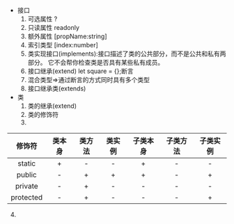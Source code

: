 - 接口
  1. 可选属性 ?
  2. 只读属性 readonly
  3. 额外属性 [propName:string]
  4. 索引类型 [index:number]
  5. 类实现接口(implements):接口描述了类的公共部分，而不是公共和私有两部分。 它不会帮你检查类是否具有某些私有成员。
  6. 接口继承(extend) let square = <Square>{};断言
  7. 混合类型=>通过断言的方式同时具有多个类型
  8. 接口继承类(extends)
- 类
   1. 类的继承(extend)
   2. 类的修饰符
   3. 
|  修饰符   | 类本身 | 类方法 | 类实例 | 子类本身 | 子类方法 | 子类实例 |
| :-------: | :----: | :----: | :----: | :------: | :------: | :------: |
|  static   |   +    |   -    |   -    |    +     |    -     |    -     |
|  public   |   -    |   +    |   +    |    +     |    -     |    +     |
|  private  |   -    |   +    |   -    |    -     |    -     |    -     |
| protected |   -    |   +    |   -    |    -     |    -     |    +     |

   4. 